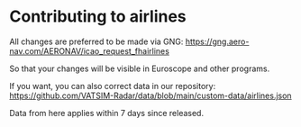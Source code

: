 # Contributing to airlines

All changes are preferred to be made via GNG: https://gng.aero-nav.com/AERONAV/icao_request_fhairlines

So that your changes will be visible in Euroscope and other programs.

If you want, you can also correct data in our repository: https://github.com/VATSIM-Radar/data/blob/main/custom-data/airlines.json

Data from here applies within 7 days since released.
